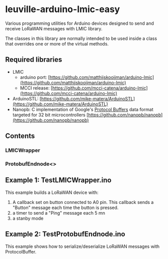 # leuville-arduino-lmic-easy
Various programming utilities for Arduino devices designed to send and receive LoRaWAN messages with LMIC library.

The classes in this library are normally intended to be used inside a class that overrides one or more of the virtual methods.

## Required libraries


 - LMIC
	 - arduino port: [https://github.com/matthijskooijman/arduino-lmic](https://github.com/matthijskooijman/arduino-lmic)
	 - MCCI release: [https://github.com/mcci-catena/arduino-lmic](https://github.com/mcci-catena/arduino-lmic)
 - ArduinoSTL: [https://github.com/mike-matera/ArduinoSTL](https://github.com/mike-matera/ArduinoSTL)
 - Nanopb: C implementation of Google's [Protocol Buffers](http://code.google.com/apis/protocolbuffers/) data format targeted for 32 bit microcontrollers [https://github.com/nanopb/nanopb](https://github.com/nanopb/nanopb)

## Contents

### LMICWrapper


### ProtobufEndnode<>

 
## Example 1: TestLMICWrapper.ino
This example builds a LoRaWAN device with:

 1. A callback set on button connected to A0 pin. This callback sends a "Button" message each time the button is pressed.
 2. a timer to send a "Ping" message each 5 mn
 3. a stanby mode 

 ## Example 2: TestProtobufEndnode.ino
This example shows how to serialize/deserialize LoRaWAN messages with ProtocolBuffer.
 
<!--stackedit_data:
eyJoaXN0b3J5IjpbMTMyNTY0NjExNCwtMTczODc0NzM5NiwtNT
M1MzYxOTA0XX0=
-->